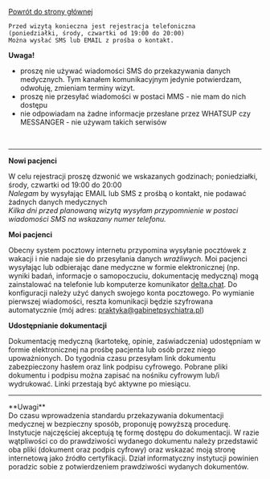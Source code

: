 <a href="https://gabinetpsychiatra.pl"> Powrót do strony głównej </a>
```
Przed wizytą konieczna jest rejestracja telefoniczna 
(poniedziałki, środy, czwartki od 19:00 do 20:00)
Można wysłać SMS lub EMAIL z prośba o kontakt.
```

__Uwaga!__
- proszę nie używać wiadomości SMS do przekazywania danych medycznych. Tym kanałem komunikacyjnym jedynie potwierdzam, odwołuję, zmieniam terminy wizyt.
- proszę nie przesyłać wiadomości w postaci MMS - nie mam do nich dostępu
- nie odpowiadam na żadne informacje przesłane przez WHATSUP czy MESSANGER - nie używam takich serwisów
<br>

<hr>

__Nowi pacjenci__

W celu rejestracji proszę dzwonić we wskazanych godzinach; poniedziałki, środy, czwartki od 19:00 do 20:00
<br>
_Nalegam_ by wysyłając EMAIL lub SMS z prośbą o kontakt, nie podawać żadnych danych medycznych
<br>
_Kilka dni przed planowaną wizytą wysyłam przypomnienie w postaci wiadomości SMS na wskazany numer telefonu._
<br>


__Moi pacjenci__

Obecny system pocztowy internetu przypomina wysyłanie pocztówek z wakacji i nie nadaje sie do przesyłania danych _wrażliwych._
Moi pacjenci wysyłając lub odbierając dane medyczne w formie elektronicznej (np. wyniki badań, informacje o samopoczuciu, dokumentację medyczną) mogą zainstalować na telefonie lub komputerze komunikator [delta.chat](https://delta.chat/pl/). Do konfiguracji należy użyć danych swojego konta pocztowego. Po wymianie pierwszej wiadomości, reszta komunikacji będzie szyfrowana automatycznie (mój adres: praktyka@gabinetpsychiatra.pl)
<br>

__Udostępnianie dokumentacji__

Dokumentację medyczną (kartotekę, opinie, zaświadczenia) udostępniam w formie elektronicznej na prośbę pacjenta lub osób przez niego upoważnionych. Do tygodnia czasu przesyłam link dokumentu zabezpieczony hasłem oraz link podpisu cyfrowego. Pobrane pliki dokumentu i podpisu można zapisać na nośniku cyfrowym lub/i wydrukować. Linki przestają być aktywne po miesiącu.

<hr>
**Uwagi**
<br>
Do czasu wprowadzenia standardu przekazywania dokumentacji medycznej w bezpieczny sposób, proponuję powyższą procedurę. Instytucje najczęściej akceptują tę formę dostępu do dokumentacji. W razie wątpliwości co do prawdziwości wydanego dokumentu należy przedstawić oba pliki (dokument oraz podpis cyfrowy) oraz wskazać moją stronę internetową jako źródło certyfikacji. Dział informatyczny instytucji powinien poradzic sobie z potwierdzeniem prawdziwości wydanych dokumentów.
